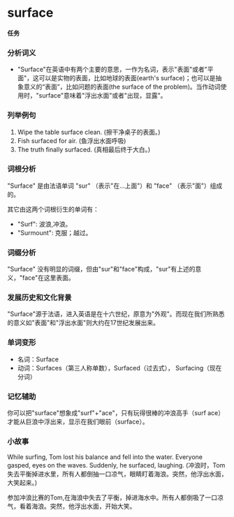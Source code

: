 # surface

**任务**

  

### 分析词义

  

*   "Surface"在英语中有两个主要的意思，一作为名词，表示"表面"或者"平面"，这可以是实物的表面，比如地球的表面(earth's surface)；也可以是抽象意义的“表面”，比如问题的表面(the surface of the problem)。当作动词使用时，"surface"意味着"浮出水面"或者"出现，显露"。

  

### 列举例句

  

1.  Wipe the table surface clean. (擦干净桌子的表面。)
2.  Fish surfaced for air. (鱼浮出水面呼吸)
3.  The truth finally surfaced. (真相最后终于大白。)

  

### 词根分析

  

"Surface" 是由法语单词 "sur" （表示"在...上面"）和 "face" （表示"面"）组成的。

  

其它由这两个词根衍生的单词有：

  

*   "Surf": 波浪,冲浪。
*   "Surmount": 克服；越过。

  

### 词缀分析

  

"Surface" 没有明显的词缀，但由"sur"和"face"构成，"sur"有上述的意义，"face"在这里表面。

  

### 发展历史和文化背景

  

"Surface"源于法语，进入英语是在十六世纪，原意为"外观"。而现在我们所熟悉的意义如"表面"和"浮出水面"则大约在17世纪发展出来。

  

### 单词变形

  

*   名词：Surface
*   动词：Surfaces（第三人称单数），Surfaced（过去式）， Surfacing（现在分词）

  

### 记忆辅助

  

你可以把"surface"想象成"surf"+"ace"，只有玩得很棒的冲浪高手（surf ace）才能从巨浪中浮出来，显示在我们眼前（surface）。

  

### 小故事

  

While surfing, Tom lost his balance and fell into the water. Everyone gasped, eyes on the waves. Suddenly, he surfaced, laughing. (冲浪时，Tom失去平衡掉进水里，所有人都倒抽一口凉气，眼睛盯着海浪。突然，他浮出水面，大笑起来。)

  

参加冲浪比赛的Tom,在海浪中失去了平衡，掉进海水中。所有人都倒吸了一口凉气，看着海浪。突然，他浮出水面，开始大笑。
